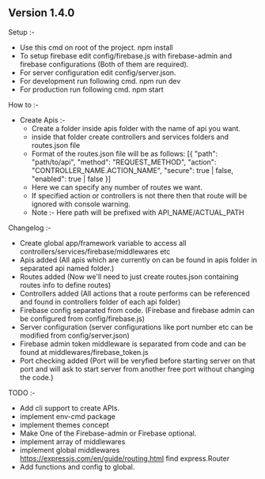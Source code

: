 ## Version 1.4.0

Setup :-
 * Use this cmd on root of the project.
    npm install 
 * To setup firebase edit config/firebase.js with firebase-admin and firebase configurations (Both of them are required).
 * For server configuration edit config/server.json.
 * For development run following cmd.
    npm run dev
 * For production run following cmd.
    npm start

How to :-
 * Create Apis :-
    - Create a folder inside apis folder with the name of api you want.
    - inside that folder create controllers and services folders and routes.json file
    - Format of the routes.json file will be as follows:
        [{
            "path": "path/to/api",
            "method": "REQUEST_METHOD",
            "action": "CONTROLLER_NAME.ACTION_NAME",
            "secure": true | false,
            "enabled": true | false
        }]
    - Here we can specify any number of routes we want.
    - If specified action or controllers is not there then that route will be ignored with console warning.
    - Note :- Here path will be prefixed with API_NAME/ACTUAL_PATH
    
Changelog :- 
 * Create global app/framework variable to access all controllers/services/firebase/middlewares etc
 * Apis added (All apis which are currently on can be found in apis folder in separated api named folder.)
 * Routes added (Now we'll need to just create routes.json containing routes info to define routes)
 * Controllers added (All actions that a route performs can be referenced and found in controllers folder of each api folder)
 * Firebase config separated from code. (Firebase and firebase admin can be configured from config/firebase.js)
 * Server configuration (server configurations like port number etc can be modified from config/server.json)
 * Firebase admin token middleware is separated from code and can be found at middlewares/firebase_token.js
 * Port checking added (Port will be veryfied before starting server on that port and will ask to start server from another free port without changing the code.)

TODO :- 
 * Add cli support to create APIs.
 * implement env-cmd package
 * implement themes concept
 * Make One of the Firebase-admin or Firebase optional.
 * implement array of middlewares
 * implement global middlewares https://expressjs.com/en/guide/routing.html find express.Router
 * Add functions and config to global.